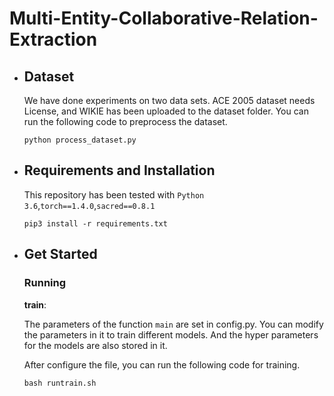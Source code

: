 # Multi-Entity-Collaborative-Relation-Extraction

- ## Dataset

  We have done experiments on two data sets. ACE 2005 dataset needs License, and WIKIE has been uploaded to the dataset folder. You can run the following code to preprocess the dataset.

  ```
  python process_dataset.py
  ```

- ## Requirements and Installation

  This repository has been tested with `Python 3.6`,`torch==1.4.0`,`sacred==0.8.1`

  ```
  pip3 install -r requirements.txt
  ```

- ## Get Started

  ### Running

  **train**:

  The parameters of the function `main` are set in config.py. You can modify the parameters in it to train different models. And the hyper parameters for the models are also stored in it.

  After configure the file, you can run the following code for training.

  ```
  bash runtrain.sh
  ```

